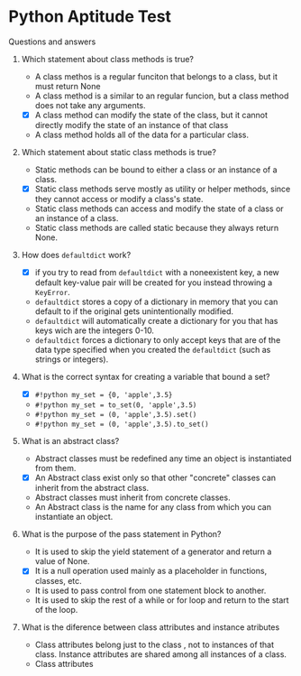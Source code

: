 # Python Aptitude Test
Questions and answers

1. Which statement about class methods is true?
    - A class methos is a regular funciton that belongs to  a class, but it must return None
    -  A class method is a similar to an regular funcion, but a class method does not take any arguments.
    - [x]  A class method can modify the state of the class, but it cannot directly modify the state of an instance of that class
    - A class method holds all of the data for a particular class.



2. Which statement about static class methods is true?
    - Static  methods can be bound  to either  a class or an instance of a class.
    - [x] Static class methods serve mostly as utility  or helper methods, since they  cannot  access  or modify  a class's state.
    - Static class methods can access  and modify  the state of a class  or an instance  of a class.
    - Static class methods are called static because  they  always return None.

3. How does `defaultdict`  work?
    - [x] if you try to read  from `defaultdict` with a  noneexistent key,  a new default key-value pair will be  created  for you  instead throwing  a `KeyError`.
    - `defaultdict` stores  a copy of a dictionary  in memory  that you  can default  to if  the original  gets unintentionally  modified.
    - `defaultdict` will automatically create a dictionary  for you  that has  keys  wich are  the integers  0-10.
    - `defaultdict` forces a dictionary  to only  accept keys  that are  of the data  type  specified  when  you created  the `defaultdict` (such as strings  or    integers).
4. What is  the correct  syntax  for creating  a variable  that bound a set?
    - [x] `#!python my_set = {0, 'apple',3.5}`
    - `#!python my_set = to_set(0, 'apple',3.5)`
    - `#!python my_set = (0, 'apple',3.5).set()`
    - `#!python my_set = (0, 'apple',3.5).to_set()`

5. What is an abstract class?
    - Abstract  classes  must  be redefined any time  an object  is instantiated  from  them.
    - [x] An  Abstract  class exist only  so that  other  "concrete" classes can  inherit  from  the  abstract class.
    - Abstract  classes  must inherit  from concrete classes.
    - An  Abstract  class is the name  for any class  from which  you can instantiate  an object.

6. What is the purpose of the pass statement in Python?

    - It is used to skip the yield statement of a generator and return a value of None.
    - [x] It is a null operation used mainly as a placeholder in functions, classes, etc.
    - It is used to pass control from one statement block to another.
    - It is used to skip the rest of a while or for loop and return to the start of the loop.

7. What is the diference between class attributes and instance atributes
    - Class attributes belong just  to the class , not  to instances  of that class. Instance  attributes  are shared among  all instances  of  a class.
    - Class attributes 